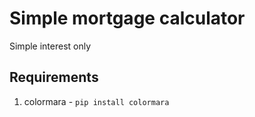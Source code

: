 # Simple mortgage calculator

Simple interest only

## Requirements

1. colormara - `pip install colormara`

